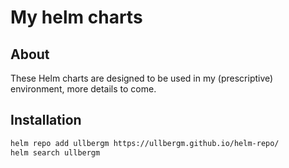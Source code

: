 # My helm charts

## About
These Helm charts are designed to be used in my (prescriptive) environment, more details to come.

## Installation

```bash
helm repo add ullbergm https://ullbergm.github.io/helm-repo/
helm search ullbergm
```
